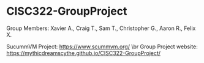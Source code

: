 # CISC322-GroupProject
Group Members:
Xavier A., Craig T., Sam T., Christopher G., Aaron R., Felix X.

SucummVM Project: https://www.scummvm.org/ \br
Group Project website: https://mythicdreamscythe.github.io/CISC322-GroupProject/
